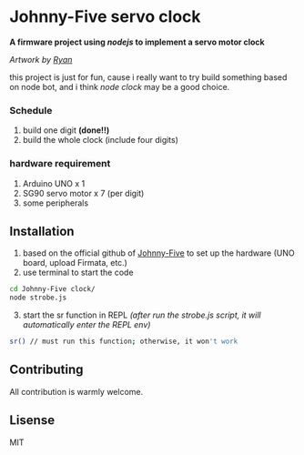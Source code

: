# Johnny-Five servo clock
**A firmware project using ***nodejs*** to implement a servo motor clock**

*Artwork by [Ryan](https://github.com/4D616B6572)*

this project is just for fun, cause i really want to try build something based on node bot, and i think *node clock* may be a good choice.
### Schedule
1. build one digit **(done!!)**
2. build the whole clock (include four digits)

### hardware requirement
1. Arduino UNO x 1
2. SG90 servo motor x 7 (per digit)
3. some peripherals

## Installation
1. based on the official github of [Johnny-Five](https://github.com/rwaldron/johnny-five) to set up the hardware (UNO board, upload Firmata, etc.)
2. use terminal to start the code
```zsh
cd Johnny-Five clock/
node strobe.js
```
3. start the sr function in REPL
*(after run the strobe.js script, it will automatically enter the REPL env)*
```zsh
sr() // must run this function; otherwise, it won't work
```

## Contributing
All contribution is warmly welcome.

## Lisense
MIT


